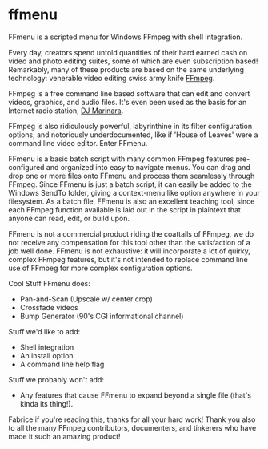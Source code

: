 # ffmenu
FFmenu is a scripted menu for Windows FFmpeg with shell integration.

Every day, creators spend untold quantities of their hard earned cash on video and photo editing suites, some of which are even subscription based! Remarkably, many of these products are based on the same underlying technology: venerable video editing swiss army knife [FFmpeg](https://www.ffmpeg.org/).

FFmpeg is a free command line based software that can edit and convert videos, graphics, and audio files. It's even been used as the basis for an Internet radio station, [DJ Marinara](https://github.com/gorzek/djmarinara).

FFmpeg is also ridiculously powerful, labyrinthine in its filter configuration options, and notoriously underdocumented, like if 'House of Leaves' were a command line video editor. Enter FFmenu.

FFmenu is a basic batch script with many common FFmpeg features pre-configured and organized into easy to navigate menus. You can drag and drop one or more files onto FFmenu and process them seamlessly through FFmpeg. Since FFmenu is just a batch script, it can easily be added to the Windows SendTo folder, giving a context-menu like option anywhere in your filesystem. As a batch file, FFmenu is also an excellent teaching tool, since each FFmpeg function available is laid out in the script in plaintext that anyone can read, edit, or build upon.

FFmenu is not a commercial product riding the coattails of FFmpeg, we do not receive any compensation for this tool other than the satisfaction of a job well done. FFmenu is not exhaustive: it will incorporate a lot of quirky, complex FFmpeg features, but it's not intended to replace command line use of FFmpeg for more complex configuration options.

Cool Stuff FFmenu does:
* Pan-and-Scan (Upscale w/ center crop)
* Crossfade videos
* Bump Generator (90's CGI informational channel)

Stuff we'd like to add:
* Shell integration
* An install option
* A command line help flag

Stuff we probably won't add:
* Any features that cause FFmenu to expand beyond a single file (that's kinda its thing!).

Fabrice if you're reading this, thanks for all your hard work! Thank you also to all the many FFmpeg contributors, documenters, and tinkerers who have made it such an amazing product!
